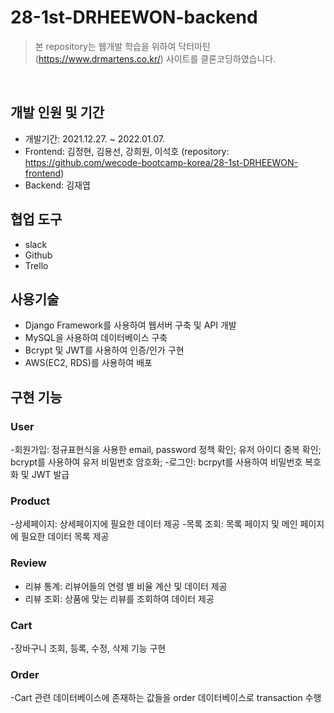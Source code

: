 # 28-1st-DRHEEWON-backend

> 본 repository는 웹개발 학습을 위하여 닥터마틴(https://www.drmartens.co.kr/) 사이트를 클론코딩하였습니다.

</br>

## 개발 인원 및 기간
- 개발기간: 2021.12.27. ~ 2022.01.07.
- Frontend: 김정현, 김용선, 강희원, 이석호 (repository: https://github.com/wecode-bootcamp-korea/28-1st-DRHEEWON-frontend)
- Backend: 김재엽

## 협업 도구
- slack
- Github
- Trello

## 사용기술
- Django Framework를 사용하여 웹서버 구축 및 API 개발
- MySQL을 사용하여 데이터베이스 구축
- Bcrypt 및 JWT를 사용하여 인증/인가 구현
- AWS(EC2, RDS)를 사용하여 배포

## 구현 기능
### User
-회원가입: 정규표현식을 사용한 email, password 정책 확인; 유저 아이디 중복 확인; bcrypt를 사용하여 유저 비밀번호 암호화;
-로그인: bcrpyt를 사용하여 비밀번호 복호화 및 JWT 발급

### Product
-상세페이지: 상세페이지에 필요한 데이터 제공
-목록 조회: 목록 페이지 및 메인 페이지에 필요한 데이터 목록 제공

### Review
- 리뷰 통계: 리뷰어들의 연령 별 비율 계산 및 데이터 제공
- 리뷰 조회: 상품에 맞는 리뷰를 조회하여 데이터 제공

### Cart
-장바구니 조회, 등록, 수정, 삭제 기능 구현

### Order
-Cart 관련 데이터베이스에 존재하는 값들을 order 데이터베이스로 transaction 수행
